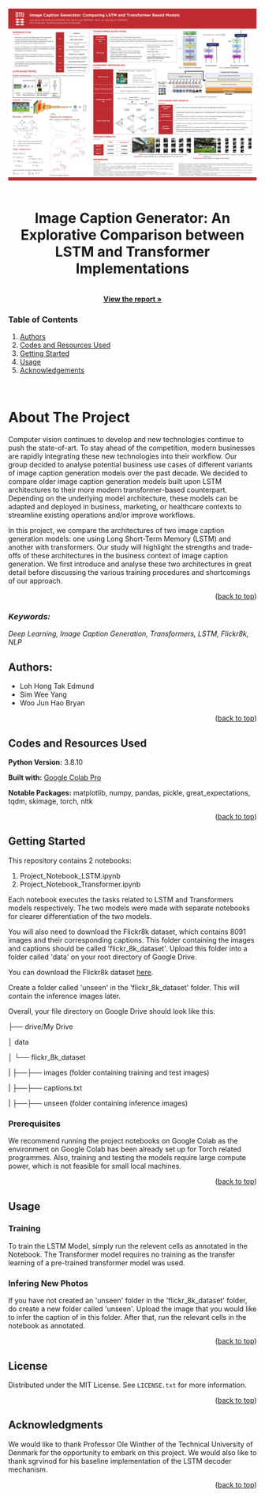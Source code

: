 <!-- PROJECT POSTER -->
<br />
<div align="center">
<a>
    <img src="readme_images/poster.png" alt="Poster">
  </a>
    <br />
    <br />

  <h1 align="center">Image Caption Generator: An Explorative Comparison between LSTM and Transformer Implementations</h1>

  <p align="center">
    <br />
    <a href="https://drive.google.com/file/d/1tpRCMGWkaLYOxvUVspo3jn9m4tgmgCNh/view?usp=sharing"><strong>View the report »</strong></a>
    <br />
  </p>
</div>

### Table of Contents

<ol>
<li><a href="#authors">Authors</a></li>
<li><a href="#codes-and-resources-used">Codes and Resources Used</a></li>
<li><a href="#getting-started">Getting Started</a></li>
<li><a href="#usage">Usage</a></li>
<li><a href="#acknowledgements">Acknowledgements</a></li>
</ol>

<br />

<!-- ABOUT THE PROJECT -->

# About The Project

Computer vision continues to develop and new technologies continue to push the state-of-art. To stay ahead of the competition, modern businesses are rapidly integrating these new technologies into their workflow. Our group decided to analyse potential business use cases of different variants of image caption generation models over the past decade. We decided to compare older image caption generation models built upon LSTM architectures to their more modern transformer-based counterpart. Depending on the underlying model architecture, these models can be adapted and deployed in business, marketing, or healthcare contexts to streamline existing operations and/or improve workflows.

In this project, we compare the architectures of two image caption generation models: one using Long Short-Term Memory (LSTM) and another with transformers. Our study will highlight the strengths and trade-offs of these architectures in the business context of image caption generation. We first introduce and analyse these two architectures in great detail before discussing the various training procedures and shortcomings of our approach.

<p align="right">(<a href="#top">back to top</a>)</p>

### _Keywords:_

_Deep Learning, Image Caption Generation, Transformers, LSTM, Flickr8k, NLP_

## Authors:

- Loh Hong Tak Edmund
- Sim Wee Yang
- Woo Jun Hao Bryan

<p align="right">(<a href="#top">back to top</a>)</p>

## Codes and Resources Used

**Python Version:** 3.8.10

**Built with:** [Google Colab Pro](https://colab.research.google.com/)

**Notable Packages:** matplotlib, numpy, pandas, pickle, great_expectations, tqdm, skimage, torch, nltk

<p align="right">(<a href="#top">back to top</a>)</p>

<!-- GETTING STARTED -->

## Getting Started

This repository contains 2 notebooks:

1. Project_Notebook_LSTM.ipynb
2. Project_Notebook_Transformer.ipynb

Each notebook executes the tasks related to LSTM and Transformers models respectively. The two models were made with separate notebooks for clearer differentiation of the two models.

You will also need to download the Flickr8k dataset, which contains 8091 images and their corresponding captions. This folder containing the images and captions should be called 'flickr_8k_dataset'. Upload this folder into a folder called 'data' on your root directory of Google Drive.

You can download the Flickr8k dataset [here](https://www.kaggle.com/datasets/adityajn105/flickr8k).

Create a folder called 'unseen' in the 'flickr_8k_dataset' folder. This will contain the inference images later.

Overall, your file directory on Google Drive should look like this:

├── drive/My Drive

│ data

│ └── flickr_8k_dataset

| ├──├── images (folder containing training and test images)

| ├──├── captions.txt

| ├──├── unseen (folder containing inference images)

### Prerequisites

We recommend running the project notebooks on Google Colab as the environment on Google Colab has been already set up for Torch related programmes. Also, training and testing the models require large compute power, which is not feasible for small local machines.

<p align="right">(<a href="#top">back to top</a>)</p>

<!-- USAGE EXAMPLES -->

## Usage

### Training

To train the LSTM Model, simply run the relevent cells as annotated in the Notebook. The Transformer model requires no training as the transfer learning of a pre-trained transformer model was used.

### Infering New Photos

If you have not created an 'unseen' folder in the 'flickr_8k_dataset' folder, do create a new folder called 'unseen'. Upload the image that you would like to infer the caption of in this folder. After that, run the relevant cells in the notebook as annotated.

<p align="right">(<a href="#top">back to top</a>)</p>

<!-- LICENSE -->

## License

Distributed under the MIT License. See `LICENSE.txt` for more information.

<p align="right">(<a href="#top">back to top</a>)</p>

<!-- ACKNOWLEDGMENTS -->

## Acknowledgments

We would like to thank Professor Ole Winther of the Technical University of Denmark for the opportunity to embark on this project. We would also like to thank sgrvinod for his baseline implementation of the LSTM decoder mechanism.

<p align="right">(<a href="#top">back to top</a>)</p>
